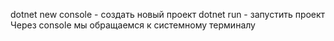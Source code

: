 dotnet new console - создать новый проект
dotnet run - запустить проект
Через console мы обращаемся к системному терминалу